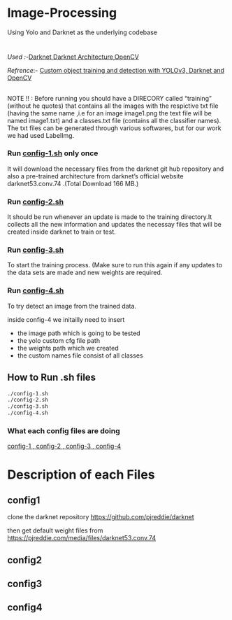 ﻿# Image-Processing
Using Yolo and Darknet as the underlying codebase

#
*Used :-*[Darknet](https://github.com/pjreddie/darknet),[Darknet Architecture](https://pjreddie.com/media/files/darknet53.conv.74),[OpenCV](https://gist.github.com/8082bfe067b202b9162c419eb716582a.git)

*Refrence*:- [Custom object training and detection with YOLOv3, Darknet and OpenCV](https://blog.francium.tech/custom-object-training-and-detection-with-yolov3-darknet-and-opencv-41542f2ff44e)

## 
NOTE !! : Before running you should have a DIRECORY called “training” (without he quotes) that contains all the images with the respictive txt file (having the same name ,i.e for an image image1.png the text file will be named image1.txt) and a classes.txt file (contains all the classifier names). The txt files can be generated through various softwares, but for our work we had used LabelImg.

### Run [config-1.sh](##config1) only once
It will download the necessary files from the darknet git hub repository and also a pre-trained architecture from darknet’s official website darknet53.conv.74 .(Total Download 166 MB.)

### Run [config-2.sh](##config2)
It should be run whenever an update is made to the training directory.It collects all the new information and updates the necessay files that will be created inside darknet to train or test.

### Run [config-3.sh](##config3)
To start the training process. (Make sure to run this again if any updates to the data sets are made and new weights are required.

### Run [config-4.sh](##config4) 
To try detect an image from the trained data.

inside config-4 we initailly need to insert 
- the image path which is going to be tested
- the yolo custom cfg file path
- the weights path which we created
- the custom names file consist of all classes 

## How to Run .sh files
```bash
./config-1.sh
./config-2.sh
./config-3.sh
./config-4.sh
```
### What each config files are doing 
[ config-1 ](##config1),[ config-2 ](##config2),[ config-3 ](##config3),[ config-4 ](##config4)

# Description of each Files
## config1
clone the darknet repository https://github.com/pjreddie/darknet

then get default weight files from https://pjreddie.com/media/files/darknet53.conv.74
## config2
## config3
## config4
